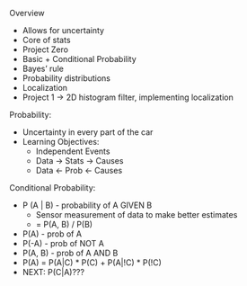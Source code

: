 Overview
- Allows for uncertainty 
- Core of stats 
- Project Zero
- Basic + Conditional Probability 
- Bayes’ rule 
- Probability distributions 
- Localization
- Project 1 -> 2D histogram filter, implementing localization

Probability: 
- Uncertainty in every part of the car 
- Learning Objectives:
  - Independent Events 
  - Data -> Stats -> Causes
  - Data <- Prob <- Causes 

Conditional Probability:
- P (A | B) - probability of A GIVEN B
  - Sensor measurement of data to make better estimates 
  - = P(A, B) / P(B)
- P(A) - prob of A
- P(-A) - prob of NOT A
- P(A, B) - prob of A AND B
- P(A) = P(A|C) * P(C) + P(A|!C) * P(!C)
- NEXT: P(C|A)???